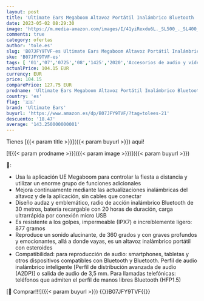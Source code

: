 ```yaml
---
layout: post
title: 'Ultimate Ears Megaboom Altavoz Portátil Inalámbrico Bluetooth  Graves Profundos  Impermeable  Flotante  Conexión Múltiple  Batería de 20 h - Deep Radiance Apple Custom'
date: 2023-05-02 08:29:30
image: 'https://m.media-amazon.com/images/I/41yiRexdu6L._SL500_._SL400_.jpg'
comments: true
category: ofertas
author: 'tole.es'
slug: 'B07JFY9TVF-es Ultimate Ears Megaboom Altavoz Portátil Inalámbrico...'
sku: 'B07JFY9TVF-es'
tags: [ '01','07','0725','08','1425','2020','Accesorios de audio y vídeo portátil','Altavoces portátiles Bluetooth','Altavoces portátiles y altavoces con puerto dock','Audio y vídeo portátil','Electronics week','Electrónica','Electrónica Outlet','Self Service','Semana de la Electrónica - Electrónica','Special Features Stores','apple','partition_000','partition_050','ultimate ears','🇪🇸', ]
actualPrice: 104.15 EUR
currency: EUR
price: 104.15
comparePrice: 127.75 EUR
prodname: 'Ultimate Ears Megaboom Altavoz Portátil Inalámbrico Bluetooth  Graves Profundos  Impermeable  Flotante  Conexión Múltiple  Batería de 20 h - Deep Radiance Apple Custom'
country: 'es'
flag: '🇪🇸'
brand: 'Ultimate Ears'
buyurl: 'https://www.amazon.es/dp/B07JFY9TVF/?tag=tolees-21'
descuento: '18.47'
average: '143.250000000001'
---
```


Tienes [{{< param title >}}]({{< param buyurl >}}) aqui!

[![{{< param prodname >}}]({{< param image >}})]({{< param buyurl >}})

🔎:

- Usa la aplicación UE Megaboom para controlar la fiesta a distancia y utilizar un enorme grupo de funciones adicionales
- Mejora continuamente mediante las actualizaciones inalámbricas del altavoz y de la aplicación, sin cables que conectar
- Diseño audaz y emblemático, radio de acción inalámbrico Bluetooth de 30 metros, batería recargable con 20 horas de duración, carga ultrarrápida por conexión micro USB
- Es resistente a los golpes, impermeable (IPX7) e increíblemente ligero: 877 gramos
- Reproduce un sonido alucinante, de 360 grados y con graves profundos y emocionantes, allá a donde vayas, es un altavoz inalámbrico portátil con esteroides
- Compatibilidad: para reproducción de audio: smartphones, tabletas y otros dispositivos compatibles con Bluetooth y Bluetooth. Perfil de audio inalámbrico inteligente [Perfil de distribución avanzada de audio (A2DP)] o salida de audio de 3,5 mm. Para llamadas telefónicas: teléfonos que admiten el perfil de manos libres Bluetooth (HFP1.5)

[🛒 Comprar!!!]({{< param buyurl >}})
{{<world>}}B07JFY9TVF{{</world>}}
